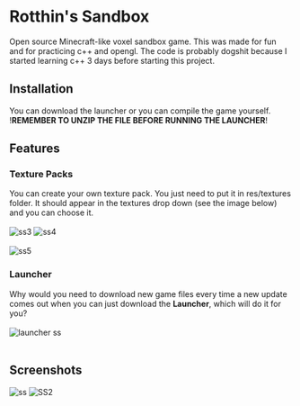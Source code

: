 # Rotthin's Sandbox

Open source Minecraft-like voxel sandbox game.
This was made for fun and for practicing c++ and opengl.
The code is probably dogshit because I started learning c++ 3 days before starting this project.

## Installation
You can download the launcher or you can compile the game yourself.
!**REMEMBER TO UNZIP THE FILE BEFORE RUNNING THE LAUNCHER**!

## Features
### Texture Packs
You can create your own texture pack. You just need to put it in res/textures folder. It should appear in the textures drop down (see the image below) and you can choose it.
<br><br>
![ss3](https://user-images.githubusercontent.com/60551555/110389594-080c2d00-8065-11eb-8ffd-fe63874f330c.png)
![ss4](https://user-images.githubusercontent.com/60551555/110389606-0cd0e100-8065-11eb-9192-95e730c39416.png)
<br><br>
![ss5](https://user-images.githubusercontent.com/60551555/110389799-528da980-8065-11eb-8dd9-3cb4f9396a23.png)

### Launcher
Why would you need to download new game files every time a new update comes out when you can just download the **Launcher**, which will do it for you? 
<br><br>
![launcher ss](https://user-images.githubusercontent.com/60551555/110402493-caff6500-807b-11eb-8f74-30e31c8b4363.png)
<br><br>

## Screenshots
![ss](https://user-images.githubusercontent.com/60551555/110388439-6506e380-8063-11eb-8601-a7d1c2711538.png)
![SS2](https://user-images.githubusercontent.com/60551555/110388948-23c30380-8064-11eb-8d03-e35b66619b99.png)
